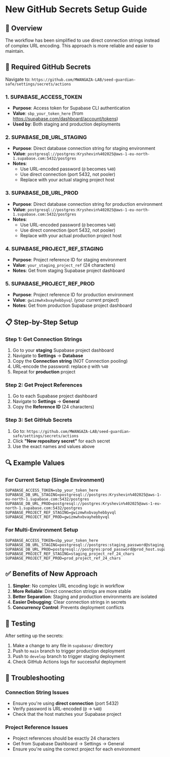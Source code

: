 # New GitHub Secrets Setup Guide

## 🎯 **Overview**

The workflow has been simplified to use direct connection strings instead of complex URL encoding. This approach is more reliable and easier to maintain.

## 🔧 **Required GitHub Secrets**

Navigate to: `https://github.com/MWANGAZA-LAB/seed-guardian-safe/settings/secrets/actions`

### **1. SUPABASE_ACCESS_TOKEN**
- **Purpose**: Access token for Supabase CLI authentication
- **Value**: `sbp_your_token_here` (from https://supabase.com/dashboard/account/tokens)
- **Used by**: Both staging and production deployments

### **2. SUPABASE_DB_URL_STAGING**
- **Purpose**: Direct database connection string for staging environment
- **Value**: `postgresql://postgres:Kryshevin%402025@aws-1-eu-north-1.supabase.com:5432/postgres`
- **Notes**: 
  - Use URL-encoded password (`@` becomes `%40`)
  - Use direct connection (port 5432, not pooler)
  - Replace with your actual staging project host

### **3. SUPABASE_DB_URL_PROD**
- **Purpose**: Direct database connection string for production environment
- **Value**: `postgresql://postgres:Kryshevin%402025@aws-1-eu-north-1.supabase.com:5432/postgres`
- **Notes**: 
  - Use URL-encoded password (`@` becomes `%40`)
  - Use direct connection (port 5432, not pooler)
  - Replace with your actual production project host

### **4. SUPABASE_PROJECT_REF_STAGING**
- **Purpose**: Project reference ID for staging environment
- **Value**: `your_staging_project_ref` (24 characters)
- **Notes**: Get from staging Supabase project dashboard

### **5. SUPABASE_PROJECT_REF_PROD**
- **Purpose**: Project reference ID for production environment
- **Value**: `gwizmwhxbvayhebbyvql` (your current project)
- **Notes**: Get from production Supabase project dashboard

## 📋 **Step-by-Step Setup**

### **Step 1: Get Connection Strings**
1. Go to your **staging** Supabase project dashboard
2. Navigate to **Settings** → **Database**
3. Copy the **Connection string** (NOT Connection pooling)
4. URL-encode the password: replace `@` with `%40`
5. Repeat for **production** project

### **Step 2: Get Project References**
1. Go to each Supabase project dashboard
2. Navigate to **Settings** → **General**
3. Copy the **Reference ID** (24 characters)

### **Step 3: Set GitHub Secrets**
1. Go to: `https://github.com/MWANGAZA-LAB/seed-guardian-safe/settings/secrets/actions`
2. Click **"New repository secret"** for each secret
3. Use the exact names and values above

## 🔍 **Example Values**

### **For Current Setup (Single Environment)**
```
SUPABASE_ACCESS_TOKEN=sbp_your_token_here
SUPABASE_DB_URL_STAGING=postgresql://postgres:Kryshevin%402025@aws-1-eu-north-1.supabase.com:5432/postgres
SUPABASE_DB_URL_PROD=postgresql://postgres:Kryshevin%402025@aws-1-eu-north-1.supabase.com:5432/postgres
SUPABASE_PROJECT_REF_STAGING=gwizmwhxbvayhebbyvql
SUPABASE_PROJECT_REF_PROD=gwizmwhxbvayhebbyvql
```

### **For Multi-Environment Setup**
```
SUPABASE_ACCESS_TOKEN=sbp_your_token_here
SUPABASE_DB_URL_STAGING=postgresql://postgres:staging_password@staging_host.supabase.com:5432/postgres
SUPABASE_DB_URL_PROD=postgresql://postgres:prod_password@prod_host.supabase.com:5432/postgres
SUPABASE_PROJECT_REF_STAGING=staging_project_ref_24_chars
SUPABASE_PROJECT_REF_PROD=prod_project_ref_24_chars
```

## ✅ **Benefits of New Approach**

1. **Simpler**: No complex URL encoding logic in workflow
2. **More Reliable**: Direct connection strings are more stable
3. **Better Separation**: Staging and production environments are isolated
4. **Easier Debugging**: Clear connection strings in secrets
5. **Concurrency Control**: Prevents deployment conflicts

## 🚀 **Testing**

After setting up the secrets:
1. Make a change to any file in `supabase/` directory
2. Push to `main` branch to trigger production deployment
3. Push to `develop` branch to trigger staging deployment
4. Check GitHub Actions logs for successful deployment

## 🔧 **Troubleshooting**

### **Connection String Issues**
- Ensure you're using **direct connection** (port 5432)
- Verify password is URL-encoded (`@` → `%40`)
- Check that the host matches your Supabase project

### **Project Reference Issues**
- Project references should be exactly 24 characters
- Get from Supabase Dashboard → Settings → General
- Ensure you're using the correct project for each environment
